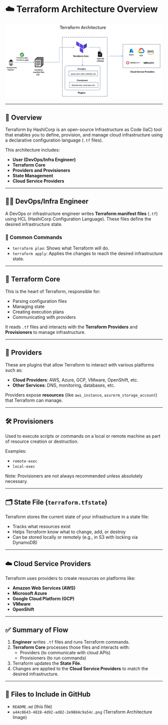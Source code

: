 # ☁️ Terraform Architecture Overview

![Terraform Architecture](diagrams/terraform-arch.png)

---

## 📌 Overview

Terraform by HashiCorp is an open-source Infrastructure as Code (IaC) tool that enables you to define, provision, and manage cloud infrastructure using a declarative configuration language (`.tf` files).

This architecture includes:

- **User (DevOps/Infra Engineer)**
- **Terraform Core**
- **Providers and Provisioners**
- **State Management**
- **Cloud Service Providers**

---

## 👨‍💻 DevOps/Infra Engineer

A DevOps or infrastructure engineer writes **Terraform manifest files** (`.tf`) using HCL (HashiCorp Configuration Language). These files define the desired infrastructure state.

### 🔹 Common Commands

- `terraform plan`: Shows what Terraform will do.
- `terraform apply`: Applies the changes to reach the desired infrastructure state.

---

## 🧠 Terraform Core

This is the heart of Terraform, responsible for:

- Parsing configuration files
- Managing state
- Creating execution plans
- Communicating with providers

It reads `.tf` files and interacts with the **Terraform Providers** and **Provisioners** to manage infrastructure.

---

## 🧩 Providers

These are plugins that allow Terraform to interact with various platforms such as:

- **Cloud Providers**: AWS, Azure, GCP, VMware, OpenShift, etc.
- **Other Services**: DNS, monitoring, databases, etc.

Providers expose **resources** (like `aws_instance`, `azurerm_storage_account`) that Terraform can manage.

---

## 🛠️ Provisioners

Used to execute scripts or commands on a local or remote machine as part of resource creation or destruction.

Examples:
- `remote-exec`
- `local-exec`

Note: Provisioners are not always recommended unless absolutely necessary.

---

## 🗂️ State File (`terraform.tfstate`)

Terraform stores the current state of your infrastructure in a state file:
- Tracks what resources exist
- Helps Terraform know what to change, add, or destroy
- Can be stored locally or remotely (e.g., in S3 with locking via DynamoDB)

---

## ☁️ Cloud Service Providers

Terraform uses providers to create resources on platforms like:

- **Amazon Web Services (AWS)**
- **Microsoft Azure**
- **Google Cloud Platform (GCP)**
- **VMware**
- **OpenShift**

---

## ✅ Summary of Flow

1. **Engineer** writes `.tf` files and runs Terraform commands.
2. **Terraform Core** processes those files and interacts with:
   - Providers (to communicate with cloud APIs)
   - Provisioners (to run commands)
3. Terraform updates the **State File**.
4. Changes are applied to the **Cloud Service Providers** to match the desired infrastructure.

---

## 📂 Files to Include in GitHub

- `README.md` (this file)
- `a44c8643-4828-4d92-ad82-2e9884c9a54c.png` (Terraform Architecture Image)
